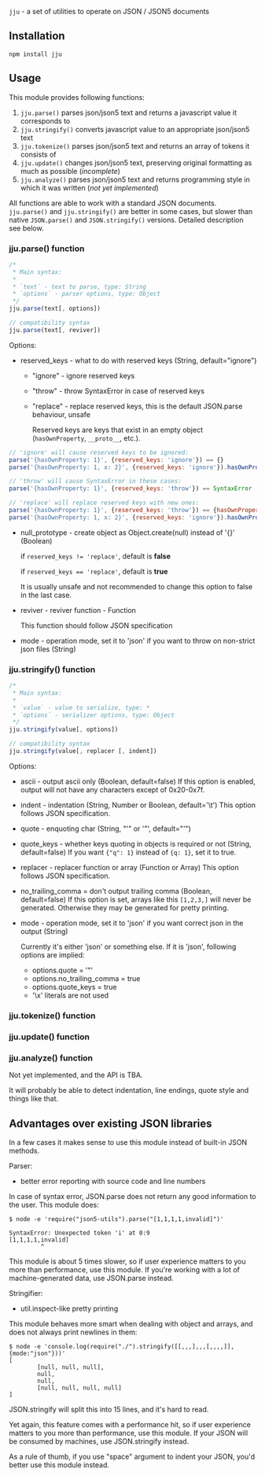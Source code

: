 `jju` - a set of utilities to operate on JSON / JSON5 documents

## Installation

```
npm install jju
```

## Usage

This module provides following functions:

1. `jju.parse()` parses json/json5 text and returns a javascript value it corresponds to
2. `jju.stringify()` converts javascript value to an appropriate json/json5 text
3. `jju.tokenize()` parses json/json5 text and returns an array of tokens it consists of
4. `jju.update()` changes json/json5 text, preserving original formatting as much as possible (*incomplete*)
5. `jju.analyze()` parses json/json5 text and returns programming style in which it was written (*not yet implemented*)

All functions are able to work with a standard JSON documents. `jju.parse()` and `jju.stringify()` are better in some cases, but slower than native `JSON.parse()` and `JSON.stringify()` versions. Detailed description see below.

### jju.parse() function

```javascript
/*
 * Main syntax:
 *
 * `text` - text to parse, type: String
 * `options` - parser options, type: Object
 */
jju.parse(text[, options])

// compatibility syntax
jju.parse(text[, reviver])
```

Options:

 - reserved\_keys - what to do with reserved keys (String, default="ignore")
   - "ignore" - ignore reserved keys
   - "throw" - throw SyntaxError in case of reserved keys
   - "replace" - replace reserved keys, this is the default JSON.parse behaviour, unsafe

     Reserved keys are keys that exist in an empty object (`hasOwnProperty`, `__proto__`, etc.).

```javascript
// 'ignore' will cause reserved keys to be ignored:
parse('{hasOwnProperty: 1}', {reserved_keys: 'ignore'}) == {}
parse('{hasOwnProperty: 1, x: 2}', {reserved_keys: 'ignore'}).hasOwnProperty('x') == true

// 'throw' will cause SyntaxError in these cases:
parse('{hasOwnProperty: 1}', {reserved_keys: 'throw'}) == SyntaxError

// 'replace' will replace reserved keys with new ones:
parse('{hasOwnProperty: 1}', {reserved_keys: 'throw'}) == {hasOwnProperty: 1}
parse('{hasOwnProperty: 1, x: 2}', {reserved_keys: 'ignore'}).hasOwnProperty('x') == TypeError
```


 - null\_prototype - create object as Object.create(null) instead of '{}' (Boolean)

   if `reserved_keys != 'replace'`, default is **false**

   if `reserved_keys == 'replace'`, default is **true**

   It is usually unsafe and not recommended to change this option to false in the last case.

 - reviver - reviver function - Function

   This function should follow JSON specification

 - mode - operation mode, set it to 'json' if you want to throw on non-strict json files (String)

### jju.stringify() function

```javascript
/*
 * Main syntax:
 *
 * `value` - value to serialize, type: *
 * `options` - serializer options, type: Object
 */
jju.stringify(value[, options])

// compatibility syntax
jju.stringify(value[, replacer [, indent])
```

Options:

 - ascii - output ascii only (Boolean, default=false)
   If this option is enabled, output will not have any characters except of 0x20-0x7f.

 - indent - indentation (String, Number or Boolean, default='\t')
   This option follows JSON specification.

 - quote - enquoting char (String, "'" or '"', default="'")
 - quote\_keys - whether keys quoting in objects is required or not (String, default=false)
   If you want `{"q": 1}` instead of `{q: 1}`, set it to true.

 - replacer - replacer function or array (Function or Array)
   This option follows JSON specification.

 - no\_trailing\_comma = don't output trailing comma (Boolean, default=false)
   If this option is set, arrays like this `[1,2,3,]` will never be generated. Otherwise they may be generated for pretty printing.

 - mode - operation mode, set it to 'json' if you want correct json in the output (String)

   Currently it's either 'json' or something else. If it is 'json', following options are implied:

   - options.quote = '"'
   - options.no\_trailing\_comma = true
   - options.quote\_keys = true
   - '\x' literals are not used

### jju.tokenize() function

### jju.update() function

### jju.analyze() function

Not yet implemented, and the API is TBA.

It will probably be able to detect indentation, line endings, quote style and things like that.

## Advantages over existing JSON libraries

In a few cases it makes sense to use this module instead of built-in JSON methods.

Parser:
 - better error reporting with source code and line numbers

In case of syntax error, JSON.parse does not return any good information to the user. This module does:

```
$ node -e 'require("json5-utils").parse("[1,1,1,1,invalid]")'

SyntaxError: Unexpected token 'i' at 0:9
[1,1,1,1,invalid]
         ^
```

This module is about 5 times slower, so if user experience matters to you more than performance, use this module. If you're working with a lot of machine-generated data, use JSON.parse instead.

Stringifier:
 - util.inspect-like pretty printing

This module behaves more smart when dealing with object and arrays, and does not always print newlines in them:

```
$ node -e 'console.log(require("./").stringify([[,,,],,,[,,,,]], {mode:"json"}))'
[
        [null, null, null],
        null,
        null,
        [null, null, null, null]
]
```

JSON.stringify will split this into 15 lines, and it's hard to read.

Yet again, this feature comes with a performance hit, so if user experience matters to you more than performance, use this module. If your JSON will be consumed by machines, use JSON.stringify instead.

As a rule of thumb, if you use "space" argument to indent your JSON, you'd better use this module instead.

